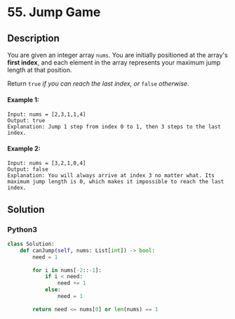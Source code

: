 # 55. Jump Game

## Description
You are given an integer array `nums`. You are initially positioned at the array's **first index**, and each element in the array represents your maximum jump length at that position.

Return `true` *if you can reach the last index, or* `false` *otherwise*.

#### Example 1:
```
Input: nums = [2,3,1,1,4]
Output: true
Explanation: Jump 1 step from index 0 to 1, then 3 steps to the last index.
```

#### Example 2:
```
Input: nums = [3,2,1,0,4]
Output: false
Explanation: You will always arrive at index 3 no matter what. Its maximum jump length is 0, which makes it impossible to reach the last index.
```


## Solution

### Python3
```python
class Solution:
    def canJump(self, nums: List[int]) -> bool:
        need = 1
        
        for i in nums[-2::-1]:
            if i < need:
                need += 1                
            else:
                need = 1
                
        return need <= nums[0] or len(nums) == 1
```